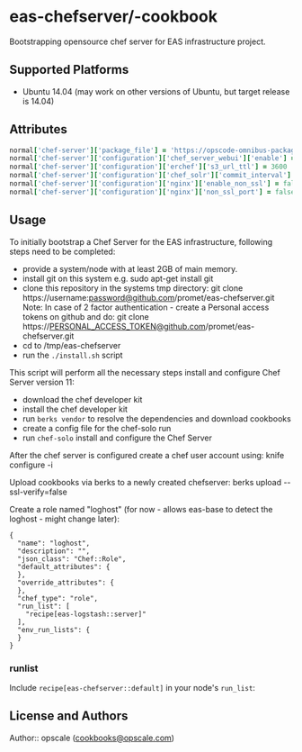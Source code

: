 # eas-chefserver/-cookbook

Bootstrapping opensource chef server for EAS infrastructure project.

## Supported Platforms

- Ubuntu 14.04 (may work on other versions of Ubuntu, but target release is 14.04)

## Attributes

```rb
normal['chef-server']['package_file'] = 'https://opscode-omnibus-packages.s3.amazonaws.com/ubuntu/12.04/x86_64/chef-server_11.1.4-1_amd64.deb'
normal['chef-server']['configuration']['chef_server_webui']['enable'] = false
normal['chef-server']['configuration']['erchef']['s3_url_ttl'] = 3600
normal['chef-server']['configuration']['chef_solr']['commit_interval'] = 30000
normal['chef-server']['configuration']['nginx']['enable_non_ssl'] = false
normal['chef-server']['configuration']['nginx']['non_ssl_port'] = false
```
## Usage

To initially bootstrap a Chef Server for the EAS infrastructure, following steps need to be completed:

- provide a system/node with at least 2GB of main memory.
- install git on this system e.g. sudo apt-get install git
- clone this repository in the systems tmp directory:
  git clone https://username:password@github.com/promet/eas-chefserver.git
  Note: In case of 2 factor authentication - create a Personal access tokens on github and do:
  git clone https://PERSONAL_ACCESS_TOKEN@github.com/promet/eas-chefserver.git
- cd to /tmp/eas-chefserver
- run the `./install.sh` script

This script will perform all the necessary steps install and configure Chef Server version 11:
- download the chef developer kit
- install the chef developer kit
- run `berks vendor` to resolve the dependencies and download cookbooks
- create a config file for the chef-solo run
- run `chef-solo` install and configure the Chef Server

After the chef server is configured create a chef user account using:
knife configure -i

Upload cookbooks via berks to a newly created chefserver:
berks upload --ssl-verify=false

Create a role named "loghost" (for now - allows eas-base to detect the loghost - might change later):
```
{
  "name": "loghost",
  "description": "",
  "json_class": "Chef::Role",
  "default_attributes": {
  },
  "override_attributes": {
  },
  "chef_type": "role",
  "run_list": [
    "recipe[eas-logstash::server]"
  ],
  "env_run_lists": {
  }
}
```
### runlist

Include `recipe[eas-chefserver::default]` in your node's `run_list`:

## License and Authors

Author:: opscale (<cookbooks@opscale.com>)
